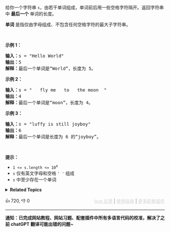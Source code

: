 <p>给你一个字符串 <code>s</code>，由若干单词组成，单词前后用一些空格字符隔开。返回字符串中 <strong>最后一个</strong> 单词的长度。</p>

<p><strong>单词</strong> 是指仅由字母组成、不包含任何空格字符的最大<span data-keyword="substring-nonempty">子字符串</span>。</p>

<p>&nbsp;</p>

<p><strong>示例 1：</strong></p>

<pre>
<strong>输入：</strong>s = "Hello World"
<strong>输出：</strong>5
<strong>解释：</strong>最后一个单词是“World”，长度为 5。
</pre>

<p><strong>示例 2：</strong></p>

<pre>
<strong>输入：</strong>s = "   fly me   to   the moon  "
<strong>输出：</strong>4<strong>
解释：</strong>最后一个单词是“moon”，长度为 4。
</pre>

<p><strong>示例 3：</strong></p>

<pre>
<strong>输入：</strong>s = "luffy is still joyboy"
<strong>输出：</strong>6
<strong>解释：</strong>最后一个单词是长度为 6 的“joyboy”。
</pre>

<p>&nbsp;</p>

<p><strong>提示：</strong></p>

<ul> 
 <li><code>1 &lt;= s.length &lt;= 10<sup>4</sup></code></li> 
 <li><code>s</code> 仅有英文字母和空格 <code>' '</code> 组成</li> 
 <li><code>s</code> 中至少存在一个单词</li> 
</ul>

<details><summary><strong>Related Topics</strong></summary>字符串</details><br>

<div>👍 720, 👎 0<span style='float: right;'><span style='color: gray;'><a href='https://github.com/labuladong/fucking-algorithm/discussions/939' target='_blank' style='color: lightgray;text-decoration: underline;'>bug 反馈</a> | <a href='https://labuladong.online/algo/fname.html?fname=jb插件简介' target='_blank' style='color: lightgray;text-decoration: underline;'>使用指南</a> | <a href='https://labuladong.online/algo/images/others/%E5%85%A8%E5%AE%B6%E6%A1%B6.jpg' target='_blank' style='color: lightgray;text-decoration: underline;'>更多配套插件</a></span></span></div>

<div id="labuladong"><hr>

**通知：已完成网站教程、网站习题、配套插件中所有多语言代码的校准，解决了之前 chatGPT 翻译可能出错的问题~**

</div>

